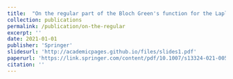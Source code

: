 ```yaml
---
title:  "On the regular part of the Bloch Green's function for the Laplacian: analytical formula and critical points"
collection: publications
permalink: /publication/on-the-regular
excerpt: ''
date: 2021-01-01
publisher: 'Springer'
slidesurl: 'http://academicpages.github.io/files/slides1.pdf'
paperurl: 'https://link.springer.com/content/pdf/10.1007/s13324-021-00528-x.pdf'
citation: ''
---
```


